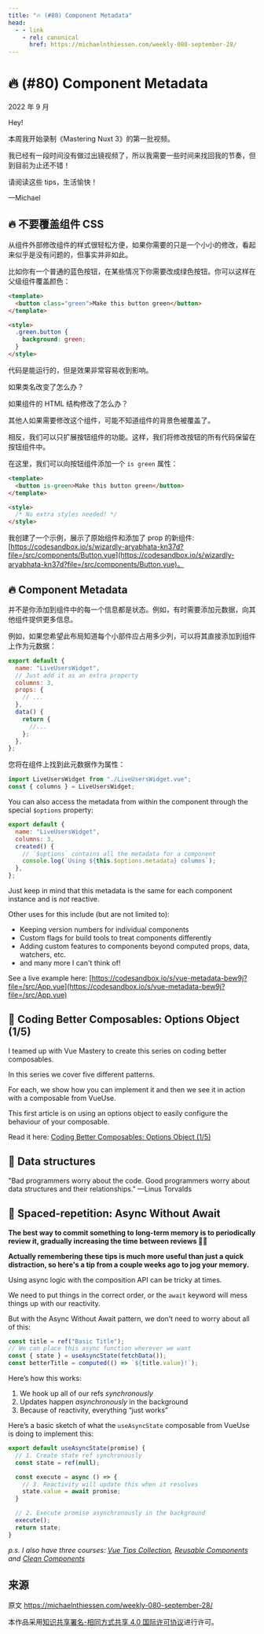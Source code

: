 ```yaml
---
title: "🔥 (#80) Component Metadata"
head:
  - - link
    - rel: canonical
      href: https://michaelnthiessen.com/weekly-080-september-28/
---
```


# 🔥 (#80) Component Metadata

2022 年 9 月

Hey!

本周我开始录制《Mastering Nuxt 3》的第一批视频。

我已经有一段时间没有做过出镜视频了，所以我需要一些时间来找回我的节奏，但到目前为止还不错！

请阅读这些 tips，生活愉快！

—Michael

## 🔥 不要覆盖组件 CSS

从组件外部修改组件的样式很轻松方便，如果你需要的只是一个小小的修改，看起来似乎是没有问题的，但事实并非如此。

比如你有一个普通的蓝色按钮，在某些情况下你需要改成绿色按钮。你可以这样在父级组件覆盖颜色：

```html
<template>
  <button class="green">Make this button green</button>
</template>

<style>
  .green.button {
    background: green;
  }
</style>
```

代码是能运行的，但是效果非常容易收到影响。

如果类名改变了怎么办？

如果组件的 HTML 结构修改了怎么办？

其他人如果需要修改这个组件，可能不知道组件的背景色被覆盖了。

相反，我们可以只扩展按钮组件的功能。这样，我们将修改按钮的所有代码保留在按钮组件中。

在这里，我们可以向按钮组件添加一个 `is green` 属性：

```html
<template>
  <button is-green>Make this button green</button>
</template>

<style>
  /* No extra styles needed! */
</style>
```

我创建了一个示例，展示了原始组件和添加了 prop 的新组件: [https://codesandbox.io/s/wizardly-aryabhata-kn37d?file=/src/components/Button.vue](https://codesandbox.io/s/wizardly-aryabhata-kn37d?file=/src/components/Button.vue)。

## 🔥 Component Metadata

并不是你添加到组件中的每一个信息都是状态。例如，有时需要添加元数据，向其他组件提供更多信息。

例如，如果您希望此布局知道每个小部件应占用多少列，可以将其直接添加到组件上作为元数据：

```javascript
export default {
  name: "LiveUsersWidget",
  // Just add it as an extra property
  columns: 3,
  props: {
    // ...
  },
  data() {
    return {
      //...
    };
  },
};
```

您将在组件上找到此元数据作为属性：

```javascript
import LiveUsersWidget from "./LiveUsersWidget.vue";
const { columns } = LiveUsersWidget;
```

You can also access the metadata from within the component through the special `$options` property:

```javascript
export default {
  name: "LiveUsersWidget",
  columns: 3,
  created() {
    // `$options` contains all the metadata for a component
    console.log(`Using ${this.$options.metadata} columns`);
  },
};
```

Just keep in mind that this metadata is the same for each component instance and is _not_ reactive.

Other uses for this include (but are not limited to):

- Keeping version numbers for individual components
- Custom flags for build tools to treat components differently
- Adding custom features to components beyond computed props, data, watchers, etc.
- and many more I can't think of!

See a live example here: [https://codesandbox.io/s/vue-metadata-bew9j?file=/src/App.vue](https://codesandbox.io/s/vue-metadata-bew9j?file=/src/App.vue)

## 📜 Coding Better Composables: Options Object (1/5)

I teamed up with Vue Mastery to create this series on coding better composables.

In this series we cover five different patterns.

For each, we show how you can implement it and then we see it in action with a composable from VueUse.

This first article is on using an options object to easily configure the behaviour of your composable.

Read it here: [Coding Better Composables: Options Object (1/5)](https://www.vuemastery.com/blog/coding-better-composables-1-of-5)

## 💬 Data structures

"Bad programmers worry about the code. Good programmers worry about data structures and their relationships." —Linus Torvalds

## 🧠 Spaced-repetition: Async Without Await

**The best way to commit something to long-term memory is to periodically review it, gradually increasing the time between reviews 👨‍🔬**

**Actually remembering these tips is much more useful than just a quick distraction, so here's a tip from a couple weeks ago to jog your memory.**

Using async logic with the composition API can be tricky at times.

We need to put things in the correct order, or the `await` keyword will mess things up with our reactivity.

But with the Async Without Await pattern, we don’t need to worry about all of this:

```javascript
const title = ref("Basic Title");
// We can place this async function wherever we want
const { state } = useAsyncState(fetchData());
const betterTitle = computed(() => `${title.value}!`);
```

Here’s how this works:

1. We hook up all of our refs _synchronously_
2. Updates happen _asynchronously_ in the background
3. Because of reactivity, everything “just works”

Here’s a basic sketch of what the `useAsyncState` composable from VueUse is doing to implement this:

```javascript
export default useAsyncState(promise) {
  // 1. Create state ref synchronously
  const state = ref(null);

  const execute = async () => {
    // 3. Reactivity will update this when it resolves
    state.value = await promise;
  }

  // 2. Execute promise asynchronously in the background
  execute();
  return state;
}
```

_p.s. I also have three courses: [Vue Tips Collection](https://michaelnthiessen.com/vue-tips-collection), [Reusable Components](https://michaelnthiessen.com/reusable-components) and [Clean Components](https://michaelnthiessen.com/clean-components)_

## 来源

原文 https://michaelnthiessen.com/weekly-080-september-28/

本作品采用[知识共享署名-相同方式共享 4.0 国际许可协议](http://creativecommons.org/licenses/by-sa/4.0/)进行许可。
